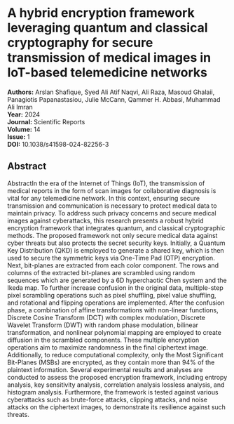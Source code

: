 # A hybrid encryption framework leveraging quantum and classical cryptography for secure transmission of medical images in IoT-based telemedicine networks

**Authors:** Arslan Shafique, Syed Ali Atif Naqvi, Ali Raza, Masoud Ghalaii, Panagiotis Papanastasiou, Julie McCann, Qammer H. Abbasi, Muhammad Ali Imran  
**Year:** 2024  
**Journal:** Scientific Reports  
**Volume:** 14  
**Issue:** 1  
**DOI:** 10.1038/s41598-024-82256-3  

## Abstract
AbstractIn the era of the Internet of Things (IoT), the transmission of medical reports in the form of scan images for collaborative diagnosis is vital for any telemedicine network. In this context, ensuring secure transmission and communication is necessary to protect medical data to maintain privacy. To address such privacy concerns and secure medical images against cyberattacks, this research presents a robust hybrid encryption framework that integrates quantum, and classical cryptographic methods. The proposed framework not only secure medical data against cyber threats but also protects the secret security keys. Initially, a Quantum Key Distribution (QKD) is employed to generate a shared key, which is then used to secure the symmetric keys via One-Time Pad (OTP) encryption. Next, bit-planes are extracted from each color component. The rows and columns of the extracted bit-planes are scrambled using random sequences which are generated by a 6D hyperchaotic Chen system and the Ikeda map. To further increase confusion in the original data, multiple-step pixel scrambling operations such as pixel shuffling, pixel value shuffling, and rotational and flipping operations are implemented. After the confusion phase, a combination of affine transformations with non-linear functions, Discrete Cosine Transform (DCT) with complex modulation, Discrete Wavelet Transform (DWT) with random phase modulation, bilinear transformation, and nonlinear polynomial mapping are employed to create diffusion in the scrambled components. These multiple encryption operations aim to maximize randomness in the final ciphertext image. Additionally, to reduce computational complexity, only the Most Significant Bit-Planes (MSBs) are encrypted, as they contain more than 94% of the plaintext information. Several experimental results and analyses are conducted to assess the proposed encryption framework, including entropy analysis, key sensitivity analysis, correlation analysis lossless analysis, and histogram analysis. Furthermore, the framework is tested against various cyberattacks such as brute-force attacks, clipping attacks, and noise attacks on the ciphertext images, to demonstrate its resilience against such threats.

